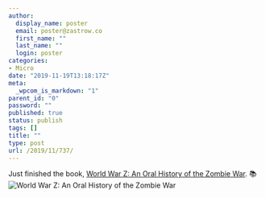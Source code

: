 ```yaml
---
author:
  display_name: poster
  email: poster@zastrow.co
  first_name: ""
  last_name: ""
  login: poster
categories:
- Micro
date: "2019-11-19T13:18:17Z"
meta:
  _wpcom_is_markdown: "1"
parent_id: "0"
password: ""
published: true
status: publish
tags: []
title: ""
type: post
url: /2019/11/737/
---
```

<p>Just finished the book, <a href="https://www.goodreads.com/review/show/3044573722?utm_medium=api&amp;utm_source=rss">World War Z: An Oral History of the Zombie War</a>. 📚 <img src="{{ site.baseurl }}/assets/2019/11/18111927._SX50_.jpg" alt="World War Z: An Oral History of the Zombie War" /></p>
